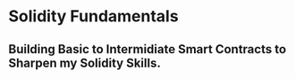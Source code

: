 # Solidity Fundamentals
## Building Basic to Intermidiate Smart Contracts to Sharpen my Solidity Skills.